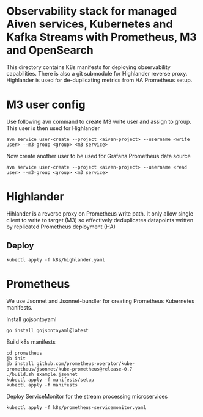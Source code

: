 # Observability stack for managed Aiven services, Kubernetes and Kafka Streams with Prometheus, M3 and OpenSearch

This directory contains K8s manifests for deploying observability capabilities. There is also a git submodule for Highlander reverse proxy. Highlander is used for de-duplicating metrics from HA Prometheus setup.

# M3 user config

Use following avn command to create M3 write user and assign to group. This user is then used for Highlander

````
avn service user-create --project <aiven-project> --username <write user> --m3-group <group> <m3 service>
````

Now create another user to be used for Grafana Prometheus data source

````
avn service user-create --project <aiven-project> --username <read user> --m3-group <group> <m3 service>
````

# Highlander

Hihlander is a reverse proxy on Prometheus write path. It only allow single client to write to target (M3) so effectively deduplicates datapoints written by replicated Prometheus deployment (HA)


## Deploy
````
kubectl apply -f k8s/highlander.yaml
````

# Prometheus

We use Jsonnet and Jsonnet-bundler for creating Prometheus Kubernetes manifests.

Install gojsontoyaml
````
go install gojsontoyaml@latest
````

Build k8s manifests

````
cd prometheus
jb init
jb install github.com/prometheus-operator/kube-prometheus/jsonnet/kube-prometheus@release-0.7
./build.sh example.jsonnet
kubectl apply -f manifests/setup
kubectl apply -f manifests
````

Deploy ServiceMonitor for the stream processing microservices
````
kubectl apply -f k8s/prometheus-servicemonitor.yaml
````
